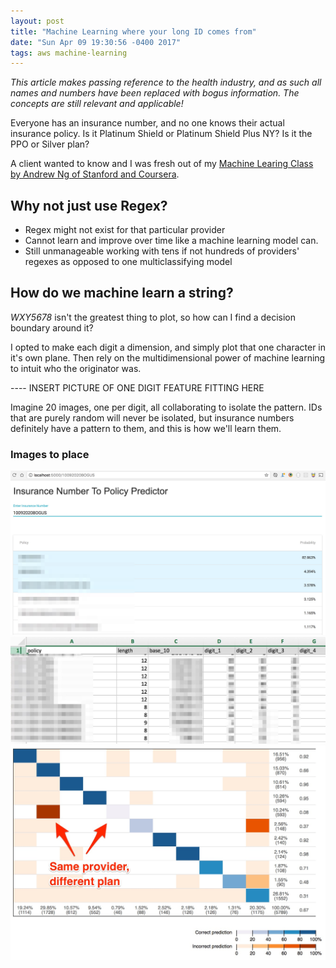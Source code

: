 ```yaml
---
layout: post
title: "Machine Learning where your long ID comes from"
date: "Sun Apr 09 19:30:56 -0400 2017"
tags: aws machine-learning
---
```


_This article makes passing reference to the health industry, and as such
all names and numbers have been replaced with bogus information. The concepts
are still relevant and applicable!_

Everyone has an insurance number, and no one knows their actual insurance policy.
Is it Platinum Shield or Platinum Shield Plus NY? Is it the PPO or Silver plan?

A client wanted to know and I was fresh out of my [Machine Learing Class by
Andrew Ng of Stanford and Coursera](https://www.coursera.org/learn/machine-learning).

## Why not just use Regex?

- Regex might not exist for that particular provider
- Cannot learn and improve over time like a machine learning model can.
- Still unmanageable working with tens if not hundreds of providers' regexes
as opposed to one multiclassifying model


## How do we machine learn a string?

*WXY5678* isn't the greatest thing to plot, so how can I find a decision
boundary around it?

I opted to make each digit a dimension, and simply plot that one character in
it's own plane. Then rely on the multidimensional power of machine learning
to intuit who the originator was.

---- INSERT PICTURE OF ONE DIGIT FEATURE FITTING HERE

Imagine 20 images, one per digit, all collaborating to isolate the pattern.
IDs that are purely random will never be isolated, but insurance numbers definitely
have a pattern to them, and this is how we'll learn them.

### Images to place

![Prediction Searcher](/public/images/machine-learning-ids/Parachute_Policy_Predictor.jpg)
![Features Spreadsheet](/public/images/machine-learning-ids/ParachuteInsuranceNumbersExpandedFeatureList.jpg)
![Heat Map](/public/images/machine-learning-ids/PredictionHeatMap.jpg)
